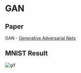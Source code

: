 # GAN

## Paper
GAN - [Generative Adversarial Nets](https://arxiv.org/abs/1406.2661)

## MNIST Result
![gif](./GAN.gif)
